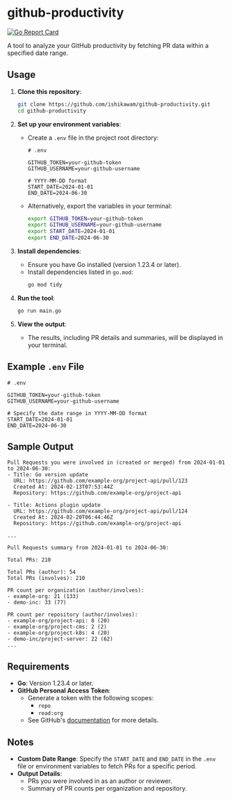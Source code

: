 # github-productivity

[![Go Report Card](https://goreportcard.com/badge/github.com/ishikawam/github-productivity)](https://goreportcard.com/report/github.com/ishikawam/github-productivity)

A tool to analyze your GitHub productivity by fetching PR data within a specified date range.

## Usage

1. **Clone this repository**:
   ```bash
   git clone https://github.com/ishikawam/github-productivity.git
   cd github-productivity
   ```

2. **Set up your environment variables**:
    - Create a `.env` file in the project root directory:
      ```plaintext
      # .env

      GITHUB_TOKEN=your-github-token
      GITHUB_USERNAME=your-github-username

      # YYYY-MM-DD format
      START_DATE=2024-01-01
      END_DATE=2024-06-30
      ```
    - Alternatively, export the variables in your terminal:
      ```bash
      export GITHUB_TOKEN=your-github-token
      export GITHUB_USERNAME=your-github-username
      export START_DATE=2024-01-01
      export END_DATE=2024-06-30
      ```

3. **Install dependencies**:
    - Ensure you have Go installed (version 1.23.4 or later).
    - Install dependencies listed in `go.mod`:
      ```bash
      go mod tidy
      ```

4. **Run the tool**:
   ```bash
   go run main.go
   ```

5. **View the output**:
    - The results, including PR details and summaries, will be displayed in your terminal.

## Example `.env` File

```plaintext
# .env

GITHUB_TOKEN=your-github-token
GITHUB_USERNAME=your-github-username

# Specify the date range in YYYY-MM-DD format
START_DATE=2024-01-01
END_DATE=2024-06-30
```

## Sample Output

```plaintext
Pull Requests you were involved in (created or merged) from 2024-01-01 to 2024-06-30:
- Title: Go version update
  URL: https://github.com/example-org/project-api/pull/123
  Created At: 2024-02-13T07:53:44Z
  Repository: https://github.com/example-org/project-api

- Title: Actions plugin update
  URL: https://github.com/example-org/project-api/pull/124
  Created At: 2024-02-20T06:44:46Z
  Repository: https://github.com/example-org/project-api

...

Pull Requests summary from 2024-01-01 to 2024-06-30:

Total PRs: 210

Total PRs (author): 54
Total PRs (involves): 210

PR count per organization (author/involves):
- example-org: 21 (133)
- demo-inc: 33 (77)

PR count per repository (author/involves):
- example-org/project-api: 8 (20)
- example-org/project-cms: 2 (2)
- example-org/project-k8s: 4 (20)
- demo-inc/project-server: 22 (62)
...
```

## Requirements

- **Go**: Version 1.23.4 or later.
- **GitHub Personal Access Token**:
    - Generate a token with the following scopes:
        - `repo`
        - `read:org`
    - See GitHub's [documentation](https://docs.github.com/en/github/authenticating-to-github/creating-a-personal-access-token) for more details.

## Notes

- **Custom Date Range**: Specify the `START_DATE` and `END_DATE` in the `.env` file or environment variables to fetch PRs for a specific period.
- **Output Details**:
    - PRs you were involved in as an author or reviewer.
    - Summary of PR counts per organization and repository.
